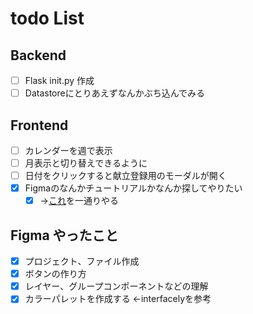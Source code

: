 # todo List

## Backend

- [ ] Flask init.py 作成
- [ ] Datastoreにとりあえずなんかぶち込んでみる

## Frontend

- [ ] カレンダーを週で表示
- [ ] 月表示と切り替えできるように
- [ ] 日付をクリックすると献立登録用のモーダルが開く
- [x] Figmaのなんかチュートリアルかなんか探してやりたい
  - [x] →[これ](https://note.com/fjkn/m/m9829c621e025)を一通りやる

## Figma やったこと

- [x] プロジェクト、ファイル作成
- [x] ボタンの作り方
- [x] レイヤー、グループコンポーネントなどの理解
- [x] カラーパレットを作成する ←interfacelyを参考
